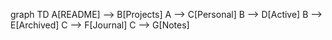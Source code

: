 graph TD
    A[README] --> B[Projects]
    A --> C[Personal]
    B --> D[Active]
    B --> E[Archived]
    C --> F[Journal]
    C --> G[Notes]
